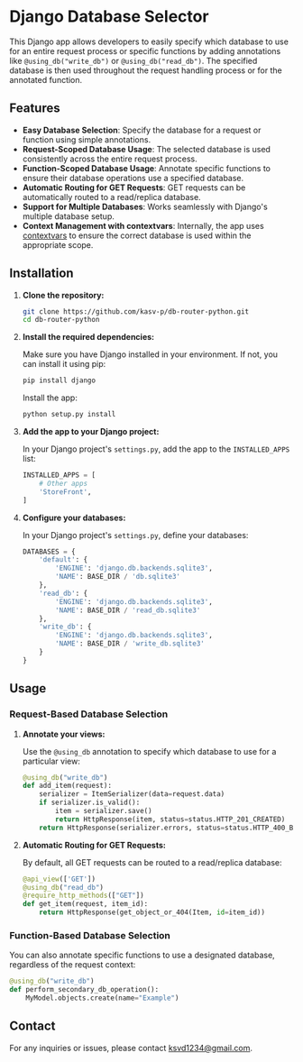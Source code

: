 

# Django Database Selector

This Django app allows developers to easily specify which database to use for an entire request process or specific functions by adding annotations like `@using_db("write_db")` or `@using_db("read_db")`. The specified database is then used throughout the request handling process or for the annotated function.

## Features

- **Easy Database Selection**: Specify the database for a request or function using simple annotations.
- **Request-Scoped Database Usage**: The selected database is used consistently across the entire request process.
- **Function-Scoped Database Usage**: Annotate specific functions to ensure their database operations use a specified database.
- **Automatic Routing for GET Requests**: GET requests can be automatically routed to a read/replica database.
- **Support for Multiple Databases**: Works seamlessly with Django's multiple database setup.
- **Context Management with contextvars**: Internally, the app uses [contextvars](https://docs.python.org/3/library/contextvars.html) to ensure the correct database is used within the appropriate scope.

## Installation

1. **Clone the repository:**

   ```bash
   git clone https://github.com/kasv-p/db-router-python.git
   cd db-router-python
   ```

2. **Install the required dependencies:**

   Make sure you have Django installed in your environment. If not, you can install it using pip:

   ```bash
   pip install django
   ```

   Install the app:

   ```bash
   python setup.py install
   ```

3. **Add the app to your Django project:**

   In your Django project's `settings.py`, add the app to the `INSTALLED_APPS` list:

   ```python
   INSTALLED_APPS = [
       # Other apps
       'StoreFront',
   ]
   ```

4. **Configure your databases:**

   In your Django project's `settings.py`, define your databases:

   ```python
   DATABASES = {
       'default': {
           'ENGINE': 'django.db.backends.sqlite3',
           'NAME': BASE_DIR / 'db.sqlite3'
       },
       'read_db': {
           'ENGINE': 'django.db.backends.sqlite3',
           'NAME': BASE_DIR / 'read_db.sqlite3'
       },
       'write_db': {
           'ENGINE': 'django.db.backends.sqlite3',
           'NAME': BASE_DIR / 'write_db.sqlite3'
       }
   }
   ```

## Usage

### Request-Based Database Selection

1. **Annotate your views:**

   Use the `@using_db` annotation to specify which database to use for a particular view:

   ```python
   @using_db("write_db")
   def add_item(request):
       serializer = ItemSerializer(data=request.data)
       if serializer.is_valid():
           item = serializer.save()
           return HttpResponse(item, status=status.HTTP_201_CREATED)
       return HttpResponse(serializer.errors, status=status.HTTP_400_BAD_REQUEST)
   ```

2. **Automatic Routing for GET Requests:**

   By default, all GET requests can be routed to a read/replica database:

   ```python
   @api_view(['GET'])
   @using_db("read_db")
   @require_http_methods(["GET"])
   def get_item(request, item_id):
       return HttpResponse(get_object_or_404(Item, id=item_id))
   ```

### Function-Based Database Selection

You can also annotate specific functions to use a designated database, regardless of the request context:

```python
@using_db("write_db")
def perform_secondary_db_operation():
    MyModel.objects.create(name="Example")
```

## Contact

For any inquiries or issues, please contact [ksvd1234@gmail.com](mailto:ksvd1234@gmail.com).
